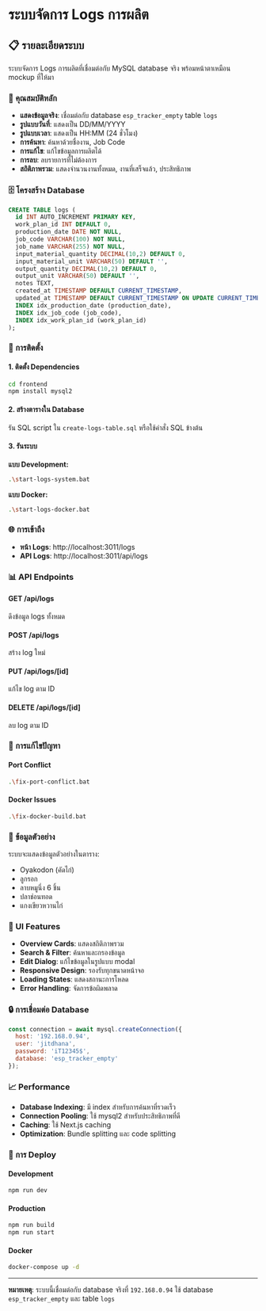 # ระบบจัดการ Logs การผลิต

## 📋 รายละเอียดระบบ

ระบบจัดการ Logs การผลิตที่เชื่อมต่อกับ MySQL database จริง พร้อมหน้าตาเหมือน mockup ที่ให้มา

### 🎯 คุณสมบัติหลัก

- **แสดงข้อมูลจริง**: เชื่อมต่อกับ database `esp_tracker_empty` table `logs`
- **รูปแบบวันที่**: แสดงเป็น DD/MM/YYYY
- **รูปแบบเวลา**: แสดงเป็น HH:MM (24 ชั่วโมง)
- **การค้นหา**: ค้นหาด้วยชื่องาน, Job Code
- **การแก้ไข**: แก้ไขข้อมูลการผลิตได้
- **การลบ**: ลบรายการที่ไม่ต้องการ
- **สถิติภาพรวม**: แสดงจำนวนงานทั้งหมด, งานที่เสร็จแล้ว, ประสิทธิภาพ

### 🗄️ โครงสร้าง Database

```sql
CREATE TABLE logs (
  id INT AUTO_INCREMENT PRIMARY KEY,
  work_plan_id INT DEFAULT 0,
  production_date DATE NOT NULL,
  job_code VARCHAR(100) NOT NULL,
  job_name VARCHAR(255) NOT NULL,
  input_material_quantity DECIMAL(10,2) DEFAULT 0,
  input_material_unit VARCHAR(50) DEFAULT '',
  output_quantity DECIMAL(10,2) DEFAULT 0,
  output_unit VARCHAR(50) DEFAULT '',
  notes TEXT,
  created_at TIMESTAMP DEFAULT CURRENT_TIMESTAMP,
  updated_at TIMESTAMP DEFAULT CURRENT_TIMESTAMP ON UPDATE CURRENT_TIMESTAMP,
  INDEX idx_production_date (production_date),
  INDEX idx_job_code (job_code),
  INDEX idx_work_plan_id (work_plan_id)
);
```

### 🔧 การติดตั้ง

#### 1. ติดตั้ง Dependencies
```bash
cd frontend
npm install mysql2
```

#### 2. สร้างตารางใน Database
รัน SQL script ใน `create-logs-table.sql` หรือใช้คำสั่ง SQL ข้างต้น

#### 3. รันระบบ

**แบบ Development:**
```bash
.\start-logs-system.bat
```

**แบบ Docker:**
```bash
.\start-logs-docker.bat
```

### 🌐 การเข้าถึง

- **หน้า Logs**: http://localhost:3011/logs
- **API Logs**: http://localhost:3011/api/logs

### 📊 API Endpoints

#### GET /api/logs
ดึงข้อมูล logs ทั้งหมด

#### POST /api/logs
สร้าง log ใหม่

#### PUT /api/logs/[id]
แก้ไข log ตาม ID

#### DELETE /api/logs/[id]
ลบ log ตาม ID

### 🔧 การแก้ไขปัญหา

#### Port Conflict
```bash
.\fix-port-conflict.bat
```

#### Docker Issues
```bash
.\fix-docker-build.bat
```

### 📝 ข้อมูลตัวอย่าง

ระบบจะแสดงข้อมูลตัวอย่างในตาราง:
- Oyakodon (คัดไก่)
- ลูกรอก
- ลาบหมูนึ่ง 6 ชิ้น
- ปลาช่อนทอด
- แกงเขียวหวานไก่

### 🎨 UI Features

- **Overview Cards**: แสดงสถิติภาพรวม
- **Search & Filter**: ค้นหาและกรองข้อมูล
- **Edit Dialog**: แก้ไขข้อมูลในรูปแบบ modal
- **Responsive Design**: รองรับทุกขนาดหน้าจอ
- **Loading States**: แสดงสถานะการโหลด
- **Error Handling**: จัดการข้อผิดพลาด

### 🔒 การเชื่อมต่อ Database

```javascript
const connection = await mysql.createConnection({
  host: '192.168.0.94',
  user: 'jitdhana',
  password: 'iT12345$',
  database: 'esp_tracker_empty'
});
```

### 📈 Performance

- **Database Indexing**: มี index สำหรับการค้นหาที่รวดเร็ว
- **Connection Pooling**: ใช้ mysql2 สำหรับประสิทธิภาพที่ดี
- **Caching**: ใช้ Next.js caching
- **Optimization**: Bundle splitting และ code splitting

### 🚀 การ Deploy

#### Development
```bash
npm run dev
```

#### Production
```bash
npm run build
npm run start
```

#### Docker
```bash
docker-compose up -d
```

---

**หมายเหตุ**: ระบบนี้เชื่อมต่อกับ database จริงที่ `192.168.0.94` ใช้ database `esp_tracker_empty` และ table `logs` 